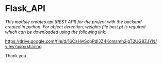 # Flask_API

_This module creates api (REST API) for the project with the backend created in python. For object detection, weights file best.pt is required which can be downloaded using the following link:_

https://drive.google.com/file/d/16CaHwScpPdl3Z4Komamh2jqT2UG8ZJYN/view?usp=sharing

Thank you 